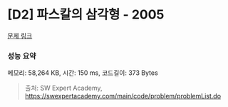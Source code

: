 # [D2] 파스칼의 삼각형 - 2005 

[문제 링크](https://swexpertacademy.com/main/code/problem/problemDetail.do?contestProbId=AV5P0-h6Ak4DFAUq) 

### 성능 요약

메모리: 58,264 KB, 시간: 150 ms, 코드길이: 373 Bytes



> 출처: SW Expert Academy, https://swexpertacademy.com/main/code/problem/problemList.do